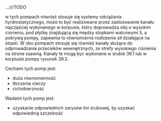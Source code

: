 ...///TODO


w tych pompach również stosuje się systemy odciążania hyrdrostatycznego, może to być realizowane przez zastosowanie kanału najczęściej wykonanego w korpusie, który doprowadza olej o wysokim cisnieniu, pod płytkę znajdującą się między stopkami walcowymi 5, a pokrywą pompy, zapewnia to równomierne rozłożenie sił działające na stopki. W obu pompach stosuje się również kanały służące do odprowadzania przecieków wewnętrznych, ze strefy wysokiego ciśnienia na strone ssawną. Kanały te mogą byc wykonane w śrubie 39.1 lub w korpiusie pompy rysunek 39.2.

Cechami tych pomp jest:
- duża równomierność
- tłoczenia cieczy
- cichobierzność

Wadami tych pomp jest:
- uzyskanie odpowiednich zarysów lini śrubowej, by uzyskać odpowiednią szczelność
